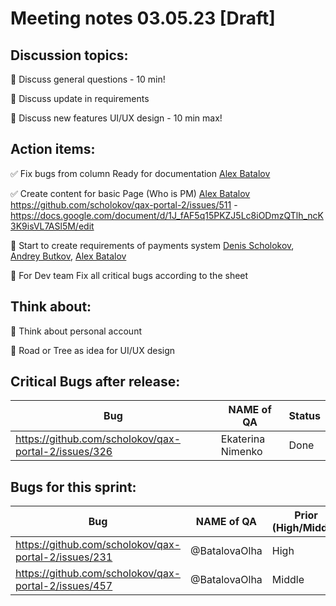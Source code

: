 # Meeting notes 03.05.23 [Draft] 

## Discussion topics: 

:black_square_button: Discuss general questions - 10 min!

:black_square_button: Discuss update in requirements 

:black_square_button: Discuss new features UI/UX design - 10 min max!  

## Action items:

:white_check_mark: Fix bugs from column Ready for documentation [Alex Batalov](https://github.com/ABatalov) 

:white_check_mark: Create content for basic Page (Who is PM)  [Alex Batalov](https://github.com/ABatalov) https://github.com/scholokov/qax-portal-2/issues/511 - https://docs.google.com/document/d/1J_fAF5q15PKZJ5Lc8iODmzQTlh_ncK3K9isVL7ASl5M/edit 

:black_square_button: Start to create requirements of payments system [Denis Scholokov](https://github.com/scholokov), [Andrey Butkov](https://github.com/ButKoff), [Alex Batalov](https://github.com/ABatalov)  

:black_square_button: For Dev team Fix all critical bugs according to the sheet  

## Think about:  

:black_square_button: Think about personal account 

:black_square_button: Road or Tree as idea for UI/UX design   


## Critical Bugs after release:  

| Bug                |   NAME of QA   | Status |
|--------------------|----------------|----------| 
|https://github.com/scholokov/qax-portal-2/issues/326| Ekaterina Nimenko | Done |

## Bugs for this sprint: 
| Bug                |   NAME of QA   | Prior (High/Middle)| Status  |
|--------------------|----------------|----------| -------------|
| https://github.com/scholokov/qax-portal-2/issues/231|@BatalovaOlha| High    | Ready for documentation|
| https://github.com/scholokov/qax-portal-2/issues/457|@BatalovaOlha| Middle  | Ready for documentation |
